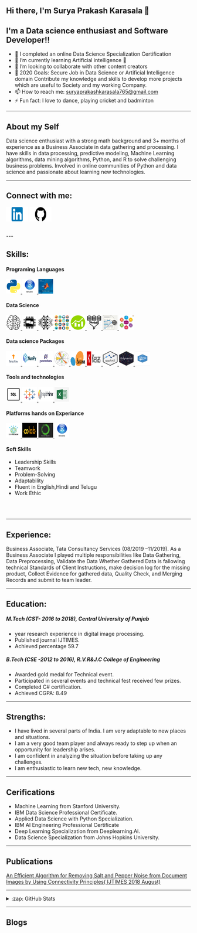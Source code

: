 
## Hi there, I'm Surya Prakash Karasala  👋

## I'm a Data science enthusiast and Software Developer!!

- 🔭 I completed an online Data Science Specialization Certification
- 🌱 I’m currently learning  Artificial intelligence  🤣
- 👯 I’m looking to collaborate with other content creators
- 🥅 2020 Goals: Secure Job in Data Science or Artificial Intelligence domain Contribute my knowledge and skills to develop more projects which are useful to Society and my working Company.
- 📫 How to reach me: suryaprakashkarasala765@gmail.com
- ⚡ Fun fact: I love  to dance, playing cricket and badminton

----

## About my Self
Data science enthusiast with a strong math background and 3+ months of experience as a Business Associate in data gathering and processing. I have skills in data processing, predictive modeling, Machine Learning algorithms, data mining algorithms, Python, and R to solve challenging business problems. Involved in online communities of Python and data science and passionate about learning new technologies.

---

## Connect with me:
<p align="left">
<a href="https://www.linkedin.com/in/surya-prakash-karasala-062a00a0/" target="blank"><img align="center" src="https://github.com/suryakarasala/icons/blob/main/linked%20in.png" alt="suryakarasala" height="40" width="60" /></a>
<a href="https://github.com/suryakarasala" target="blank"><img align="center" src="https://github.com/suryakarasala/icons/blob/main/gitHub.png" alt="suryakarasala" height="40" width="60" /></a>
</p>
<br />
---

## Skills:
#### Programing Languages
<p align="left"> 
<a href="https://www.python.org/" target="_blank"> <img src="https://github.com/suryakarasala/icons/blob/main/python.png" alt="Python" width="40" height="40"/> </a> 
<a href="https://rstudio.com" target="_blank"> <img src="https://github.com/suryakarasala/icons/blob/main/icon-shortcuts-rstudio.png" alt="R programing" width="40" height="40"/> </a>
<a href="https://www.mathworks.com/products/matlab.html" target="_blank"> <img src="https://github.com/suryakarasala/icons/blob/main/matlab.jpg" alt="MatLab" width="40" height="40"/> </a> 
</p>

#### Data Science 
<p align="left"> 
<a href="https://machinelearningmastery.com/a-tour-of-machine-learning-algorithms/" target="_blank"><img src="https://github.com/suryakarasala/icons/blob/main/Machine%20Learning%20Algorithms.png" alt="figma" width="40" height="40"/> </a><a href="https://machinelearningmastery.com/natural-language-processing/"> 
<img src="https://github.com/suryakarasala/icons/blob/main/Natural%20Language%20Processing.png" alt="c" width="40" height="40"/> </a> <a href="https://machinelearningmastery.com/what-is-deep-learning/" target="_blank"> <img src="https://github.com/suryakarasala/icons/blob/main/Deep%20Learning.png" alt="c" width="40" height="40"/> </a> <a href="https://www.investopedia.com/terms/d/data-analytics.asp#:~:text=Data%20analytics%20is%20the%20science,raw%20data%20for%20human%20consumption." target="_blank"> <img src="https://github.com/suryakarasala/icons/blob/main/data-analysis-icon.jpg" alt="c" width="40" height="40"/> </a> <a href="https://www.tableau.com/learn/articles/data-visualization#:~:text=Data%20visualization%20is%20the%20graphical,outliers%2C%20and%20patterns%20in%20data." target="_blank"> 
<img src="https://github.com/suryakarasala/icons/blob/main/data-visualization-icon-green.png" alt="cplusplus" width="40" height="40"/> </a> <a href="https://www.investopedia.com/terms/d/datamining.asp#:~:text=Data%20mining%20is%20a%20process,increase%20sales%20and%20decrease%20costs./" target="_blank"> 
<img src="https://github.com/suryakarasala/icons/blob/main/data-mining.png" alt="c" width="40" height="40"/> </a> <a href="https://monkeylearn.com/text-mining/" target="_blank"> 
<img src="https://github.com/suryakarasala/icons/blob/main/png-transparent-text-mining-data-mining-word2vec-word-embedding-named-entity-recognition-mines-miscellaneous-angle-text.png" alt="css3" width="40" height="40"/> </a> <a href="https://www.elderresearch.com/blog/what-is-data-wrangling-and-why-does-it-take-so-long/#:~:text=Data%20wrangling%20is%20the%20process,20%25%20for%20exploration%20and%20modeling." target="_blank"> 
<img src="https://github.com/suryakarasala/icons/blob/main/Data-Wrangling.jpg" alt="figma" width="40" height="40"/> </a>  
</p>

#### Data science Packages 
<p align="left">
<a href="https://www.tensorflow.org/" target="_blank">
<img src="https://github.com/suryakarasala/icons/blob/main/Tensorflow.png" alt="flutter" width="40" height="40"/> </a><a href="https://numpy.org/" target="_blank"> 
<img src="https://github.com/suryakarasala/icons/blob/main/numpylogo.svg" alt="git" width="40" height="40"/> </a> <a href="https://pandas.pydata.org/" target="_blank">
<img src="https://github.com/suryakarasala/icons/blob/main/pandas.png" alt="html5" width="40" height="40"/> </a> <a href="https://matplotlib.org/" target="_blank">
<img src="https://github.com/suryakarasala/icons/blob/main/matplotlib.png" alt="linux" width="40" height="40"/> </a> <a href="https://scikit-learn.org/stable/" target="_blank"> 
<img src="https://github.com/suryakarasala/icons/blob/main/scikit.png" alt="photoshop" width="40" height="40"/> </a><a href="https://keras.io/" target="_blank"> 
<img src="https://github.com/suryakarasala/icons/blob/main/Keras.png" alt="python" width="40" height="40"/> </a><a href="https://ggplot2.tidyverse.org/" target="_blank"> 
<img src="https://github.com/suryakarasala/icons/blob/main/ggplot2.png" alt="python" width="40" height="40"/> </a><a href="https://www.tidyverse.org/" target="_blank"> 
<img src="https://github.com/suryakarasala/icons/blob/main/tidyverse.png" alt="python" width="40" height="40"/> </a><a href="https://shiny.rstudio.com/#:~:text=Shiny%20is%20an%20R%20package,%2C%20htmlwidgets%2C%20and%20JavaScript%20actions." target="_blank"> 
<img src="https://github.com/suryakarasala/icons/blob/main/shiny%20apps.jpg" alt="python" width="40" height="40"/> </a>
</p>

#### Tools and technologies
<p align="left">
<a href="https://www.w3schools.com/sql/" target="_blank"> 
<img src="https://github.com/suryakarasala/icons/blob/main/sql.png" alt="python" width="40" height="40"/> </a><a href="https://www.tableau.com/" target="_blank"> 
<img src="https://github.com/suryakarasala/icons/blob/main/tableau.png" alt="python" width="40" height="40"/> </a><a href="https://rapidminer.com/" target="_blank"> 
<img src="https://github.com/suryakarasala/icons/blob/main/rapidminer-logo-retina.png" alt="python" width="40" height="40"/> </a><a href="https://www.tutorialspoint.com/excel/index.htm" target="_blank"> <img src="https://github.com/suryakarasala/icons/blob/main/excel.jpg"alt="python" width="40" height="40"/> </a>
</p>


#### Platforms hands on Experiance 
<p align="left">
<a href="https://www.ibm.com/in-en/watson" target="_blank"> 
<img src="https://github.com/suryakarasala/icons/blob/main/Ibm%20watson.jpg" alt="python" width="40" height="40"/> </a><a href="https://colab.research.google.com/" target="_blank"> 
<img src="https://github.com/suryakarasala/icons/blob/main/colab.jpeg" alt="python" width="40" height="40"/> </a><a href="https://www.anaconda.com/" target="_blank"> 
<img src="https://github.com/suryakarasala/icons/blob/main/anaconda.png" alt="python" width="40" height="40"/> </a><a href="https://rstudio.com/" target="_blank"> 
<img src="https://github.com/suryakarasala/icons/blob/main/icon-shortcuts-rstudio.png" alt="python" width="40" height="40"/> </a>
</p>

#### Soft Skills
- Leadership Skills
- Teamwork
- Problem-Solving
- Adaptability
- Fluent in English,Hindi and Telugu
- Work Ethic


<br />
<br />

---

## Experience:

Business Associate, Tata Consultancy Services (08/2019 –11/2019). 
As a Business Associate I played multiple responsibilities like Data Gathering, Data Preprocessing, Validate the Data Whether Gathered Data is fallowing technical Standards of Client Instructions, make decision log for the missing product, Collect Evidence for gathered data, Quality Check, and Merging Records and submit to team leader.

---

## Education:
#####  M.Tech (CST- 2016 to 2018), Central University of Punjab
- year research experience in digital image processing.
- Published journal IJTIMES.
- Achieved percentage 59.7

##### B.Tech (CSE -2012 to 2016), R.V.R&J.C College of Engineering
- Awarded gold medal for Technical event.
- Participated in several events and technical fest received few prizes.
- Completed C# certification.
- Achieved CGPA: 8.49

---

## Strengths:
- I have lived in several parts of India. I am very adaptable to new places and situations.
- I am a very good team player and always ready to step up when an opportunity for leadership arises.
- I am confident in analyzing the situation before taking up any challenges.
- I am enthusiastic to learn new tech, new knowledge.

---

## Cerifications
- Machine Learning from Stanford University.
- IBM Data Science Professional Certificate.
- Applied Data Science with Python Specialization.
- IBM AI Engineering Professional Certificate
- Deep Learning Specialization from Deeplearning.Ai.
- Data Science Specialization from Johns Hopkins University.

---

## Publications
<p align="left">
<a href="http://ijtimes.com/papers/finished_papers/IJTIMESV04I08150829192217.pdf" target="_blank"> An Efficient Algorithm for Removing Salt and Pepper Noise from Document Images by Using Connectivity Principles( IJTIMES 2018 August)
 </a>
</p>

---

<details>
  <summary>:zap: GitHub Stats</summary>

  <img align="left" alt="suryakarasala's GitHub Stats" src="https://github-readme-stats.vercel.app/api?username=suryakarasala&show_icons=true&hide_border=true" />

</details>

---


## Blogs




